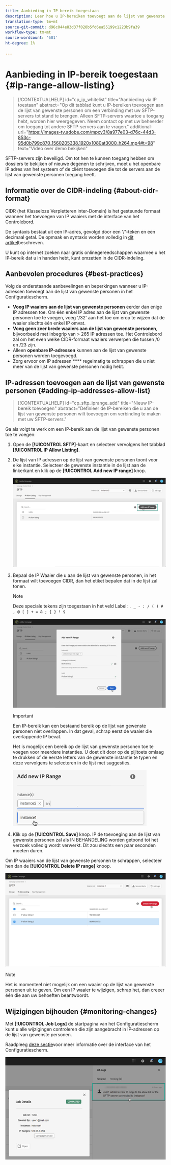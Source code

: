 ```yaml
---
title: Aanbieding in IP-bereik toegestaan
description: Leer hoe u IP-bereiken toevoegt aan de lijst van gewenste personen voor toegang tot SFTP-servers
translation-type: tm+mt
source-git-commit: d96c044e83d37f020b5fd6ea55199c1223b9fa39
workflow-type: tm+mt
source-wordcount: '601'
ht-degree: 1%

---
```



# Aanbieding in IP-bereik toegestaan {#ip-range-allow-listing}

>[!CONTEXTUALHELP]
>id="cp_ip_whitelist"
>title="Aanbieding via IP toestaan"
>abstract="Op dit tabblad kunt u IP-bereiken toevoegen aan de lijst van gewenste personen om een verbinding met uw SFTP-servers tot stand te brengen. Alleen SFTP-servers waartoe u toegang hebt, worden hier weergegeven. Neem contact op met uw beheerder om toegang tot andere SFTP-servers aan te vragen."
>additional-url="https://images-tv.adobe.com/mpcv3/8a977e03-d76c-44d3-853c-95d0b799c870_1560205338.1920x1080at3000_h264.mp4#t=98" text="Video over demo bekijken"

SFTP-servers zijn beveiligd. Om tot hen te kunnen toegang hebben om dossiers te bekijken of nieuwe degenen te schrijven, moet u het openbare IP adres van het systeem of de cliënt toevoegen die tot de servers aan de lijst van gewenste personen toegang heeft.

## Informatie over de CIDR-indeling {#about-cidr-format}

CIDR (het Klasseloze Verpletteren inter-Domein) is het gesteunde formaat wanneer het toevoegen van IP waaiers met de interface van het Controlebord.

De syntaxis bestaat uit een IP-adres, gevolgd door een &#39;/&#39;-teken en een decimaal getal. De opmaak en syntaxis worden volledig in [dit artikel](https://whatismyipaddress.com/cidr)beschreven.

U kunt op internet zoeken naar gratis onlinegereedschappen waarmee u het IP-bereik dat u in handen hebt, kunt omzetten in de CIDR-indeling.

## Aanbevolen procedures {#best-practices}

Volg de onderstaande aanbevelingen en beperkingen wanneer u IP-adressen toevoegt aan de lijst van gewenste personen in het Configuratiescherm.

* **Voeg IP waaiers aan de lijst van gewenste personen** eerder dan enige IP adressen toe. Om één enkel IP adres aan de lijst van gewenste personen toe te voegen, voeg &#39;/32&#39; aan het toe om erop te wijzen dat de waaier slechts één enkel IP omvat.
* **Voeg geen zeer brede waaiers aan de lijst van gewenste personen**, bijvoorbeeld met inbegrip van > 265 IP adressen toe. Het Controlebord zal om het even welke CIDR-formaat waaiers verwerpen die tussen /0 en /23 zijn.
* Alleen **openbare IP-adressen** kunnen aan de lijst van gewenste personen worden toegevoegd.
* Zorg ervoor om IP adressen **** regelmatig te schrappen die u niet meer van de lijst van gewenste personen nodig hebt.

## IP-adressen toevoegen aan de lijst van gewenste personen {#adding-ip-addresses-allow-list}

>[!CONTEXTUALHELP]
>id="cp_sftp_iprange_add"
>title="Nieuw IP-bereik toevoegen"
>abstract="Definieer de IP-bereiken die u aan de lijst van gewenste personen wilt toevoegen om verbinding te maken met uw SFTP-servers."

Ga als volgt te werk om een IP-bereik aan de lijst van gewenste personen toe te voegen:

1. Open de **[!UICONTROL SFTP]**-kaart en selecteer vervolgens het tabblad **[!UICONTROL IP Allow Listing]**.
1. De lijst van IP adressen op de lijst van gewenste personen toont voor elke instantie. Selecteer de gewenste instantie in de lijst aan de linkerkant en klik op de **[!UICONTROL Add new IP range]** knop.

   ![](assets/control_panel_add_range.png)

1. Bepaal de IP Waaier die u aan de lijst van gewenste personen, in het formaat wilt toevoegen CIDR, dan het etiket bepalen dat in de lijst zal tonen.

   >[!NOTE]
   >
   >Deze speciale tekens zijn toegestaan in het veld Label:
   > `. _ - : / ( ) # , @ [ ] + = & ; { } ! $`

   ![](assets/control_panel_add_range2.png)

   >[!IMPORTANT]
   >
   >Een IP-bereik kan een bestaand bereik op de lijst van gewenste personen niet overlappen. In dat geval, schrap eerst de waaier die overlappende IP bevat.
   >
   >Het is mogelijk een bereik op de lijst van gewenste personen toe te voegen voor meerdere instanties. U doet dit door op de pijltoets omlaag te drukken of de eerste letters van de gewenste instantie te typen en deze vervolgens te selecteren in de lijst met suggesties.

   ![](assets/control_panel_add_range3.png)

1. Klik op de **[!UICONTROL Save]** knop. IP de toevoeging aan de lijst van gewenste personen zal als IN BEHANDELING worden getoond tot het verzoek volledig wordt verwerkt. Dit zou slechts een paar seconden moeten duren.

Om IP waaiers van de lijst van gewenste personen te schrappen, selecteer hen dan de **[!UICONTROL Delete IP range]** knoop.

![](assets/control_panel_delete_range2.png)

>[!NOTE]
>
>Het is momenteel niet mogelijk om een waaier op de lijst van gewenste personen uit te geven. Om een IP waaier te wijzigen, schrap het, dan creeer één die aan uw behoeften beantwoordt.

## Wijzigingen bijhouden {#monitoring-changes}

Met **[!UICONTROL Job Logs]** de startpagina van het Configuratiescherm kunt u alle wijzigingen controleren die zijn aangebracht in IP-adressen op de lijst van gewenste personen.

Raadpleeg [deze sectie](../../discover/using/discovering-the-interface.md)voor meer informatie over de interface van het Configuratiescherm.

![](assets/control_panel_ip_log.png)
